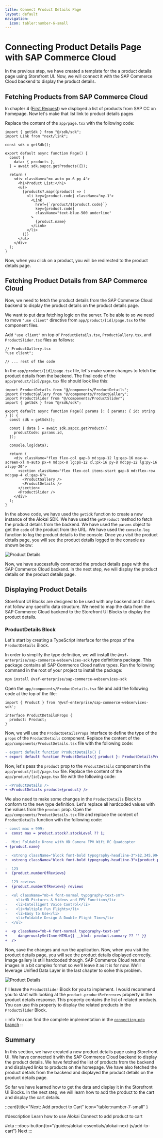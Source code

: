 ```yaml
---
title: Connect Product Details Page
layout: default
navigation:
  icon: tabler:number-6-small
---
```


# Connecting Product Details Page with SAP Commerce Cloud

In the previous step, we have created a template for the a product details page using Storefront UI. Now, we will connect it with the SAP Commerce Cloud backend to display the product details.

## Fetching Products from SAP Commerce Cloud

In chapter 4 ([First Request](/guides/alokai-essentials/alokai-next-js/first-request)) we displayed a list of products
from SAP CC on homepage. Now let's make that list link to product details pages

Replace the content of the `app/page.tsx` with the following code:

```tsx
import { getSdk } from "@/sdk/sdk";
import Link from "next/link";

const sdk = getSdk();

export default async function Page() {
  const {
    data: { products },
  } = await sdk.sapcc.getProducts({});

  return (
    <div className="mx-auto px-6 py-4">
      <h1>Product List:</h1>
      <ul>
        {products?.map((product) => (
          <li key={product.code} className="my-1">
            <Link
              href={`/product/${product.code}`}
              key={product.code}
              className="text-blue-500 underline"
            >
              {product.name}
            </Link>
          </li>
        ))}
      </ul>
    </div>
  );
}
```

Now, when you click on a product, you will be redirected to the product details page.

## Fetching Product Details from SAP Commerce Cloud

Now, we need to fetch the product details from the SAP Commerce Cloud backend to display the product details on the product details page.

We want to put data fetching logic on the server. To be able to so we need to move `"use client"` directive from `app/product/[id]/page.tsx`
to the component files.

Add `"use client"` on top of `ProductDetails.tsx`, `ProductGallery.tsx`, and `ProductSlider.tsx` files as follows:
  
```tsx
// ProductGallery.tsx
"use client";

// ... rest of the code
```

In the `app/product/[id]/page.tsx` file, let's make some changes to fetch the product details from the backend. The final code of the `app/product/[id]/page.tsx` file should look like this:

```tsx
import ProductDetails from "@/components/ProductDetails";
import ProductGallery from "@/components/ProductGallery";
import ProductSlider from "@/components/ProductSlider";
import { getSdk } from "@/sdk/sdk";

export default async function Page({ params }: { params: { id: string } }) {
  const sdk = getSdk();

  const { data } = await sdk.sapcc.getProduct({
    productCode: params.id,
  });

  console.log(data);

  return (
    <div className="flex flex-col gap-8 md:gap-12 lg:gap-16 max-w-screen-xl m-auto px-4 md:px-8 lg:px-12 xl:px-16 py-8 md:py-12 lg:py-16 xl:py-20">
      <section className="flex flex-col items-start gap-8 md:flex-row md:gap-4 xl:gap-6">
        <ProductGallery />
        <ProductDetails />
      </section>
      <ProductSlider />
    </div>
  );
}

```

In the above code, we have used the `getSdk` function to create a new instance of the Alokai SDK. We have used the `getProduct` method to fetch the product details from the backend. We have used the `params` object to get the `code` of the product from the URL. We have used the `console.log` function to log the product details to the console. Once you visit the product details page, you will see the product details logged to the console as shown below:

![Product Details](./images/pdp-1.webp)

Now, we have successfully connected the product details page with the SAP Commerce Cloud backend. In the next step, we will display the product details on the product details page.

## Displaying Product Details

Storefront UI Blocks are designed to be used with any backend and it does not follow any specific data structure. We need to map the data from the SAP Commerce Cloud backend to the Storefront UI Blocks to display the product details.

### ProductDetails Block

Let's start by creating a TypeScript interface for the props of the `ProductDetails` Block.

In order to simplify the type definition, we will install the `@vsf-enterprise/sap-commerce-webservices-sdk` type definitions package. This package contains all SAP Commerce Cloud native types. Run the following command in the root of your project to install the package:

```bash
npm install @vsf-enterprise/sap-commerce-webservices-sdk
```

Open the `app/components/ProductDetails.tsx` file and add the following code at the top of the file:

```tsx
import { Product } from '@vsf-enterprise/sap-commerce-webservices-sdk';

interface ProductDetailsProps {
  product: Product;
}
```

Now, we will use the `ProductDetailsProps` interface to define the type of the `props` of the `ProductDetails` component. Replace the content of the `app/components/ProductDetails.tsx` file with the following code:

```diff
- export default function ProductDetails() {
+ export default function ProductDetails({ product }: ProductDetailsProps) {
```

Now, let's pass the `product` prop to the `ProductDetails` component in the `app/product/[id]/page.tsx` file. Replace the content of the `app/product/[id]/page.tsx` file with the following code:

```diff
- <ProductDetails />
+ <ProductDetails product={product} />
```

We also need to make some changes in the `ProductDetails` Block to conform to the new type definition. Let's replace all hardcoded values with the values from the `product` prop. Open the `app/components/ProductDetails.tsx` file and replace the content of `ProductDetails` function with the following code:

```diff
- const max = 999;
+  const max = product.stock?.stockLevel ?? 1;

-  Mini Foldable Drone with HD Camera FPV Wifi RC Quadcopter
+ {product.name}

-  <strong className="block font-bold typography-headline-3">$2,345.99</strong>
+  <strong className="block font-bold typography-headline-3">{product.price?.currencyIso} {product.price?.value}</strong>

-  123
+  {product.numberOfReviews}

-  123 reviews
+  {product.numberOfReviews} reviews

-  <ul className="mb-4 font-normal typography-text-sm">
-    <li>HD Pictures & Videos and FPV Function</li>
-    <li>Intelligent Voice Control</li>
-    <li>Multiple Fun Flights</li>
-    <li>Easy to Use</li>
-    <li>Foldable Design & Double Flight Time</li>
-  </ul>

+  <p className="mb-4 font-normal typography-text-sm"
+     dangerouslySetInnerHTML={{ __html: product.summary ?? '' }} 
+  />
```

Now, save the changes and run the application. Now, when you visit the product details page, you will see the product details displayed correctly.
Image gallery is still hardcoded though. SAP Commerce Cloud returns images in a bit complex format so we'll leave it as it is for now. We'll
leverage Unified Data Layer in the last chapter to solve this problem.

![Product Details](./images/pdp-4.webp)

I'll leave the `ProductSlider` Block for you to implement. I would recommend you to start with looking at the `product.productReferences` property in the product details response. This property contains the list of related products. You can use this property to display the related products in the `ProductSlider` Block.

::info
You can find the complete implementation in the [`connecting-pdp` branch](https://github.com/vuestorefront-community/nextjs-starter/tree/connecting-pdp)
::

## Summary

In this section, we have created a new product details page using Storefront UI. We have connected it with the SAP Commerce Cloud backend to display the product details. We have fetched the list of products from the backend and displayed links to products on the homepage. We have also fetched the product details from the backend and displayed the product details on the product details page.

So far we have learned how to get the data and display it in the Storefront UI Blocks. In the next step, we will learn how to add the product to the cart and display the cart details.

::card{title="Next: Add product to Cart" icon="tabler:number-7-small" }

#description
Learn how to use Alokai Connect to add product to cart

#cta
:::docs-button{to="/guides/alokai-essentials/alokai-next-js/add-to-cart"}
Next
:::

